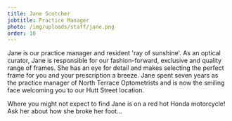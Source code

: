 ```yaml
---
title: Jane Scotcher
jobtitle: Practice Manager
photo: /img/uploads/staff/jane.png
order: 10
---
```

Jane is our practice manager and resident 'ray of sunshine'. As an optical curator, Jane is responsible for our fashion-forward, exclusive and quality range of frames. She has an eye for detail and makes selecting the perfect frame for you and your prescription a breeze. Jane spent seven years as the practice manager of North Terrace Optometrists and is now the smiling face welcoming you to our Hutt Street location.

Where you might not expect to find Jane is on a red hot Honda motorcycle! Ask her about how she broke her foot...
